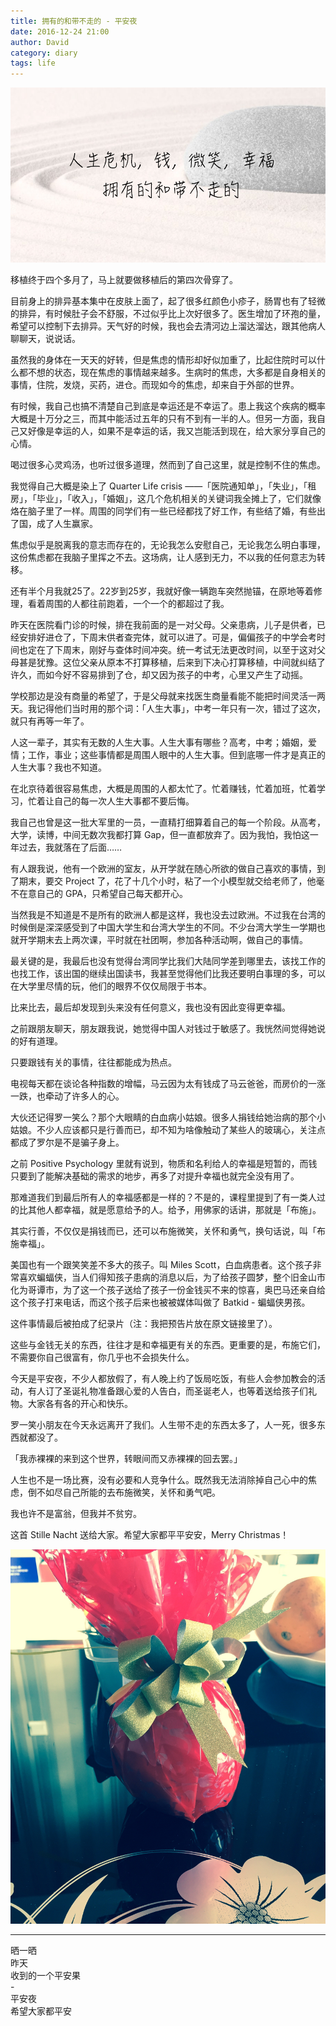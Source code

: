 ```yaml
---
title: 拥有的和带不走的 - 平安夜
date: 2016-12-24 21:00
author: David
category: diary
tags: life
---
```


![](/images/wp_weixin_public/拥有的和带不走的.jpg)

移植终于四个多月了，马上就要做移植后的第四次骨穿了。

目前身上的排异基本集中在皮肤上面了，起了很多红颜色小疹子，肠胃也有了轻微的排异，有时候肚子会不舒服，不过似乎比上次好很多了。医生增加了环孢的量，希望可以控制下去排异。天气好的时候，我也会去清河边上溜达溜达，跟其他病人聊聊天，说说话。

虽然我的身体在一天天的好转，但是焦虑的情形却好似加重了，比起住院时可以什么都不想的状态，现在焦虑的事情越来越多。生病时的焦虑，大多都是自身相关的事情，住院，发烧，买药，进仓。而现如今的焦虑，却来自于外部的世界。

有时候，我自己也搞不清楚自己到底是幸运还是不幸运了。患上我这个疾病的概率大概是十万分之三，而其中能活过五年的只有不到有一半的人。但另一方面，我自己又好像是幸运的人，如果不是幸运的话，我又岂能活到现在，给大家分享自己的心情。

喝过很多心灵鸡汤，也听过很多道理，然而到了自己这里，就是控制不住的焦虑。

我觉得自己大概是染上了 Quarter Life crisis ——「医院通知单」，「失业」，「租房」，「毕业」，「收入」，「婚姻」，这几个危机相关的关键词我全摊上了，它们就像烙在脑子里了一样。周围的同学们有一些已经都找了好工作，有些结了婚，有些出了国，成了人生赢家。

焦虑似乎是脱离我的意志而存在的，无论我怎么安慰自己，无论我怎么明白事理，这份焦虑都在我脑子里挥之不去。这场病，让人感到无力，不以我的任何意志为转移。

还有半个月我就25了。22岁到25岁，我就好像一辆跑车突然抛锚，在原地等着修理，看着周围的人都往前跑着，一个一个的都超过了我。

昨天在医院看门诊的时候，排在我前面的是一对父母。父亲患病，儿子是供者，已经安排好进仓了，下周末供者查完体，就可以进了。可是，偏偏孩子的中学会考时间也定在了下周末，刚好与查体时间冲突。统一考试无法更改时间，以至于这对父母甚是犹豫。这位父亲从原本不打算移植，后来到下决心打算移植，中间就纠结了许久，而如今好不容易排到了仓，却又因为孩子的中考，心里又产生了动摇。

学校那边是没有商量的希望了，于是父母就来找医生商量看能不能把时间灵活一两天。我记得他们当时用的那个词：「人生大事」，中考一年只有一次，错过了这次，就只有再等一年了。

人这一辈子，其实有无数的人生大事。人生大事有哪些？高考，中考；婚姻，爱情；工作，事业；这些事情都是周围人眼中的人生大事。但到底哪一件才是真正的人生大事？我也不知道。

在北京待着很容易焦虑，大概是周围的人都太忙了。忙着赚钱，忙着加班，忙着学习，忙着让自己的每一次人生大事都不要后悔。

我自己也曾是这一批大军里的一员，一直精打细算着自己的每一个阶段。从高考，大学，读博，中间无数次我都打算 Gap，但一直都放弃了。因为我怕，我怕这一年过去，我就落在了后面……

有人跟我说，他有一个欧洲的室友，从开学就在随心所欲的做自己喜欢的事情，到了期末，要交 Project 了，花了十几个小时，粘了一个小模型就交给老师了，他毫不在意自己的 GPA，只希望自己每天都开心。

当然我是不知道是不是所有的欧洲人都是这样，我也没去过欧洲。不过我在台湾的时候倒是深深感受到了中国大学生和台湾大学生的不同。不少台湾大学生一学期也就开学期末去上两次课，平时就在社团啊，参加各种活动啊，做自己的事情。

最关键的是，我最后也没有觉得台湾同学比我们大陆同学差到哪里去，该找工作的也找工作，该出国的继续出国读书，我甚至觉得他们比我还要明白事理的多，可以在大学里尽情的玩，他们的眼界不仅仅局限于书本。

比来比去，最后却发现到头来没有任何意义，我也没有因此变得更幸福。



之前跟朋友聊天，朋友跟我说，她觉得中国人对钱过于敏感了。我恍然间觉得她说的好有道理。

只要跟钱有关的事情，往往都能成为热点。

电视每天都在谈论各种指数的增幅，马云因为太有钱成了马云爸爸，而房价的一涨一跌，也牵动了许多人的心。

大伙还记得罗一笑么？那个大眼睛的白血病小姑娘。很多人捐钱给她治病的那个小姑娘。不少人应该都只是行善而已，却不知为啥像触动了某些人的玻璃心，关注点都成了罗尔是不是骗子身上。

之前 Positive Psychology 里就有说到，物质和名利给人的幸福是短暂的，而钱只要到了能解决基础的需求的地步，再多了对提升幸福也就完全没有用了。

那难道我们到最后所有人的幸福感都是一样的？不是的，课程里提到了有一类人过的比其他人都幸福，就是愿意给予的人。给予，用佛家的话讲，那就是「布施」。

其实行善，不仅仅是捐钱而已，还可以布施微笑，关怀和勇气，换句话说，叫「布施幸福」。

美国也有一个跟笑笑差不多大的孩子。叫 Miles Scott，白血病患者。这个孩子非常喜欢蝙蝠侠，当人们得知孩子患病的消息以后，为了给孩子圆梦，整个旧金山市化为哥谭市，为了这一个孩子送给了孩子一份金钱买不来的惊喜，奥巴马还亲自给这个孩子打来电话，而这个孩子后来也被被媒体叫做了 Batkid - 蝙蝠侠男孩。

这件事情最后被拍成了纪录片（注：我把预告片放在原文链接里了）。

这些与金钱无关的东西，往往才是和幸福更有关的东西。更重要的是，布施它们，不需要你自己很富有，你几乎也不会损失什么。



今天是平安夜，不少人都放假了，有人晚上约了饭局吃饭，有些人会参加教会的活动，有人订了圣诞礼物准备跟心爱的人告白，而圣诞老人，也等着送给孩子们礼物。大家各有各的开心和快乐。

罗一笑小朋友在今天永远离开了我们。人生带不走的东西太多了，人一死，很多东西就都没了。

「我赤裸裸的来到这个世界，转眼间而又赤裸裸的回去罢。」

人生也不是一场比赛，没有必要和人竞争什么。既然我无法消除掉自己心中的焦虑，倒不如尽自己所能的去布施微笑，关怀和勇气吧。

我也许不是富翁，但我并不贫穷。

这首 Stille Nacht 送给大家。希望大家都平平安安，Merry Christmas！

![](/images/wp_weixin_public/Chirstmas_Apple.jpg)

<hr>
<div class="post-motto">
<div>晒一晒</div>
<div>昨天</div>
<div>收到的一个平安果</div>
<div>-</div>
<div>平安夜</div>
<div>希望大家都平安</div>

</div>
